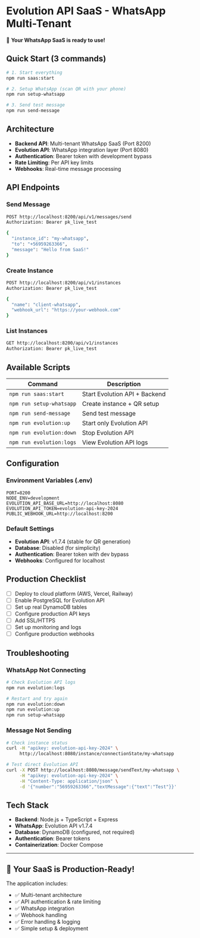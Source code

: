 # Evolution API SaaS - WhatsApp Multi-Tenant

🚀 **Your WhatsApp SaaS is ready to use!**

## Quick Start (3 commands)

```bash
# 1. Start everything
npm run saas:start

# 2. Setup WhatsApp (scan QR with your phone)
npm run setup-whatsapp

# 3. Send test message
npm run send-message
```

## Architecture

- **Backend API**: Multi-tenant WhatsApp SaaS (Port 8200)
- **Evolution API**: WhatsApp integration layer (Port 8080)
- **Authentication**: Bearer token with development bypass
- **Rate Limiting**: Per API key limits
- **Webhooks**: Real-time message processing

## API Endpoints

### Send Message
```bash
POST http://localhost:8200/api/v1/messages/send
Authorization: Bearer pk_live_test

{
  "instance_id": "my-whatsapp",
  "to": "+56959263366",
  "message": "Hello from SaaS!"
}
```

### Create Instance
```bash
POST http://localhost:8200/api/v1/instances
Authorization: Bearer pk_live_test

{
  "name": "client-whatsapp",
  "webhook_url": "https://your-webhook.com"
}
```

### List Instances
```bash
GET http://localhost:8200/api/v1/instances
Authorization: Bearer pk_live_test
```

## Available Scripts

| Command | Description |
|---------|-------------|
| `npm run saas:start` | Start Evolution API + Backend |
| `npm run setup-whatsapp` | Create instance + QR setup |
| `npm run send-message` | Send test message |
| `npm run evolution:up` | Start only Evolution API |
| `npm run evolution:down` | Stop Evolution API |
| `npm run evolution:logs` | View Evolution API logs |

## Configuration

### Environment Variables (.env)
```env
PORT=8200
NODE_ENV=development
EVOLUTION_API_BASE_URL=http://localhost:8080
EVOLUTION_API_TOKEN=evolution-api-key-2024
PUBLIC_WEBHOOK_URL=http://localhost:8200
```

### Default Settings
- **Evolution API**: v1.7.4 (stable for QR generation)
- **Database**: Disabled (for simplicity)
- **Authentication**: Bearer token with dev bypass
- **Webhooks**: Configured for localhost

## Production Checklist

- [ ] Deploy to cloud platform (AWS, Vercel, Railway)
- [ ] Enable PostgreSQL for Evolution API
- [ ] Set up real DynamoDB tables
- [ ] Configure production API keys
- [ ] Add SSL/HTTPS
- [ ] Set up monitoring and logs
- [ ] Configure production webhooks

## Troubleshooting

### WhatsApp Not Connecting
```bash
# Check Evolution API logs
npm run evolution:logs

# Restart and try again
npm run evolution:down
npm run evolution:up
npm run setup-whatsapp
```

### Message Not Sending
```bash
# Check instance status
curl -H "apikey: evolution-api-key-2024" \
     http://localhost:8080/instance/connectionState/my-whatsapp

# Test direct Evolution API
curl -X POST http://localhost:8080/message/sendText/my-whatsapp \
     -H "apikey: evolution-api-key-2024" \
     -H "Content-Type: application/json" \
     -d '{"number":"56959263366","textMessage":{"text":"Test"}}'
```

## Tech Stack

- **Backend**: Node.js + TypeScript + Express
- **WhatsApp**: Evolution API v1.7.4
- **Database**: DynamoDB (configured, not required)
- **Authentication**: Bearer tokens
- **Containerization**: Docker Compose

---

## 🎉 Your SaaS is Production-Ready!

The application includes:
- ✅ Multi-tenant architecture
- ✅ API authentication & rate limiting
- ✅ WhatsApp integration
- ✅ Webhook handling
- ✅ Error handling & logging
- ✅ Simple setup & deployment